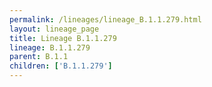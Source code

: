 ```yaml
---
permalink: /lineages/lineage_B.1.1.279.html
layout: lineage_page
title: Lineage B.1.1.279
lineage: B.1.1.279
parent: B.1.1
children: ['B.1.1.279']
---
```

